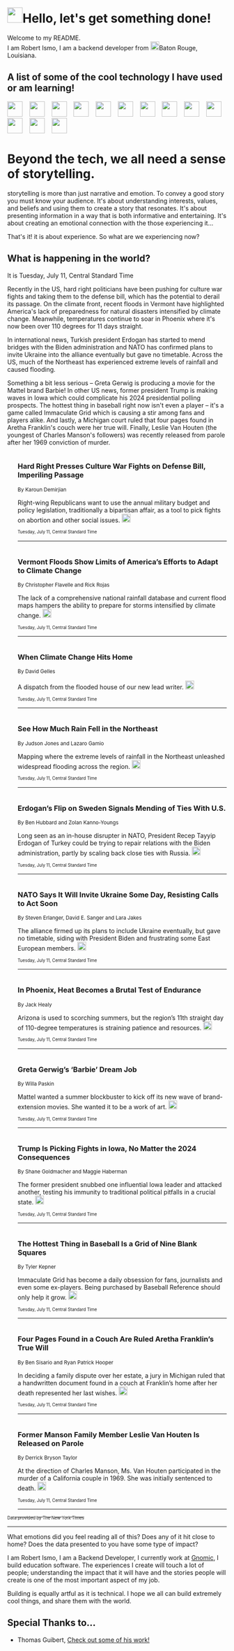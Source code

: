 <h1><img src="https://emojis.slackmojis.com/emojis/images/1643514375/3493/hot-coffee.gif?1643514375" width="35"/>Hello, let's get something done!</h1>

<p>Welcome to my README.<br/>
I am Robert Ismo, I am a backend developer from <img src="https://emojis.slackmojis.com/emojis/images/1638395689/50435/moulin_rouge.png?1638395689" width="20"/>Baton Rouge, Louisiana.</p>
<h2>A list of some of the cool technology I have used or am learning!</h2>
<p>
<img src="https://emojis.slackmojis.com/emojis/images/1643516091/21142/meow_bongotap.gif?1643516091" width="35" alt="">
<img src="https://img.shields.io/badge/Favorite%20Frontend%20Framework-SvelteKit-f83903" alt="">
<img src="https://img.shields.io/badge/Second%20Favorite-Vue-40b581" alt="">
<img src="https://img.shields.io/badge/Most%20Used%20Runtime-Nodejs-78b061" alt="">
<img src="https://emojis.slackmojis.com/emojis/images/1643517416/34482/fire.gif?1643517416" width="35" alt="">
<img src="https://img.shields.io/badge/Javascript%20But%20Better-Typescript-0078ca" alt="">
<img src="https://img.shields.io/badge/Favorite%20Language-Elixir-3e244d" alt="">
<img src="https://img.shields.io/badge/Containerize%20Everything-Docker-6ac9ef" alt="">
<img src="https://emojis.slackmojis.com/emojis/images/1643514596/5999/meow_party.gif?1643514596" width="35" alt="">
<img src="https://img.shields.io/badge/API%20Love%20Language-Graphql-de32a5" alt="">
<img src="https://img.shields.io/badge/Our%20Favorite%20Version%20Controller-Git-e94f33" alt="">
<img src="https://img.shields.io/badge/Favorite%20Database-Redis-d42d1d" alt="">
<img src="https://emojis.slackmojis.com/emojis/images/1643514559/5584/deployparrot.gif?1643514559" width="35" alt="">
<img src="https://img.shields.io/badge/Container%20Interstate-RabbitMQ-f66200" alt="">
<img src="https://img.shields.io/badge/Gotta%20Learn-Kubernetes-316adf" alt="">
<img src="https://img.shields.io/badge/Really%20Mature%20Now-WASM-654fef" alt="">
<img src="https://emojis.slackmojis.com/emojis/images/1666642497/61942/dance_vibe.gif?1666642497" width="35" alt="">
<img src="https://img.shields.io/badge/For%20My%20M1-ARM64-657d96" alt="">
<img src="https://img.shields.io/badge/Loving%20This%20So%20Much-TailwindCSS-17bcb5" alt="">
<img src="https://img.shields.io/badge/Cool%20Build%20Tool-Vite-f9cb24" alt="">
<img src="https://emojis.slackmojis.com/emojis/images/1669231376/62819/working-on-it.gif?1669231376" width="35" alt="">
<img src="https://img.shields.io/badge/Fun%20and%20Easy%20Database-MongoDB-5f8c49" alt="">
<img src="https://img.shields.io/badge/JS%20Life%20Support-NPM-c73737" alt="">
<img src="https://img.shields.io/badge/I%20Liked%20It-DynamoDB-0073b9" alt="">
<img src="https://emojis.slackmojis.com/emojis/images/1643514045/46/question.gif?1643514045" width="35" alt="">
<img src="https://img.shields.io/badge/cool-React-60d6f9" alt="">
<img src="https://img.shields.io/badge/Future%20Big%20Project-Lambda-f37e00" alt="">
<img src="https://img.shields.io/badge/NPM%20But%20Better-PNPM-f1aa07" alt="">
<img src="https://emojis.slackmojis.com/emojis/images/1643514943/9662/fbwow.gif?1643514943" width="35" alt="">
<img src="https://img.shields.io/badge/First%20Language-C-662079" alt="">
<img src="https://img.shields.io/badge/Where%20I%20Deploy%20Frontend-Vercel-000000" alt="">
<img src="https://img.shields.io/badge/Who%20Does%20not%20Want%20an%20App-Swift-f9492a" alt="">
<img src="https://emojis.slackmojis.com/emojis/images/1643514058/151/javascript.png?1643514058" width="35" alt="">
<img src="https://img.shields.io/badge/cool-Python-fbd542" alt="">
<img src="https://img.shields.io/badge/Favorite%20Something-Stripe-656cdc" alt="">
<img src="https://img.shields.io/badge/Of%20Course-HTML5-ed6327" alt="">
<img src="https://emojis.slackmojis.com/emojis/images/1660415405/60731/bomb.gif?1660415405" width="35" alt="">
<img src="https://img.shields.io/badge/hate-CSS-2964ec" alt="">
<img src="https://img.shields.io/badge/Learning-CircleCI-141215" alt="">
<img src="https://img.shields.io/badge/Learning-Rust-fbbb3b" alt="">
<img src="https://emojis.slackmojis.com/emojis/images/1660415397/60712/writing-hand.gif?1660415397" width="35" alt="">
<img src="https://img.shields.io/badge/Dev%20Browser%20of%20Choice-Firefox-cc4e26" alt="">
<img src="https://img.shields.io/badge/Recoverying%20From%20Windows-UNIX-1781e3" alt="">
<img src="https://img.shields.io/badge/LOVE-LogSeq-90c1c2" alt="">
<img src="https://emojis.slackmojis.com/emojis/images/1643514066/223/kirby.gif?1643514066" width="35" alt="">
<img src="https://img.shields.io/badge/Daily%20Driver-MacOS-e6e6e8" alt="">
<img src="https://img.shields.io/badge/Git%20Server-Github-000000" alt="">
<img src="https://img.shields.io/badge/enjoyable-EC2-f17428" alt="">
<img src="https://emojis.slackmojis.com/emojis/images/1643514239/2069/excited.gif?1643514239" width="35" alt="">
</p>
<h1>Beyond the tech, we all need a sense of storytelling.</h1>
<p>storytelling is more than just narrative and emotion. To convey a good story you must know your audience. It's about understanding interests, values, and beliefs and using them to create a story that resonates. It's about presenting information in a way that is both informative and entertaining. It's about creating an emotional connection with the those experiencing it...</p>
<p>That's it! it is about experience. So what are we experiencing now?</p>
<h2>What is happening in the world?</h2>
<p>It is Tuesday, July 11, Central Standard Time</p>
<p>
Recently in the US, hard right politicians have been pushing for culture war fights and taking them to the defense bill, which has the potential to derail its passage.  On the climate front, recent floods in Vermont have highlighted America&#39;s lack of preparedness for natural disasters intensified by climate change. Meanwhile, temperatures continue to soar in Phoenix where it&#39;s now been over 110 degrees for 11 days straight. 

In international news, Turkish president Erdogan has started to mend bridges with the Biden administration and NATO has confirmed plans to invite Ukraine into the alliance eventually but gave no timetable. Across the US, much of the Northeast has experienced extreme levels of rainfall and caused flooding. 

Something a bit less serious – Greta Gerwig is producing a movie for the Mattel brand Barbie! In other US news, former president Trump is making waves in Iowa which could complicate his 2024 presidential polling prospects. The hottest thing in baseball right now isn&#39;t even a player – it&#39;s a game called Immaculate Grid which is causing a stir among fans and players alike. And lastly, a Michigan court ruled that four pages found in Aretha Franklin&#39;s couch were her true will. Finally, Leslie Van Houten (the youngest of Charles Manson&#39;s followers) was recently released from parole after her 1969 conviction of murder.</p>
<ol>
<img src="https://img.shields.io/badge/-us-blue" alt="">
<h3>Hard Right Presses Culture War Fights on Defense Bill, Imperiling Passage</h3>
<sub>By Karoun Demirjian</sub>
<p>Right-wing Republicans want to use the annual military budget and policy legislation, traditionally a bipartisan affair, as a tool to pick fights on abortion and other social issues.  <a href="https://nyti.ms/3NR5w67"><img src="https://developer.nytimes.com/files/poweredby_nytimes_30b.png?v=1583354208352" height="20"></a></p>
<sub><sub>Tuesday, July 11, Central Standard Time</sub></sub>
<hr/>
<img src="https://img.shields.io/badge/-climate-blue" alt="">
<h3>Vermont Floods Show Limits of America’s Efforts to Adapt to Climate Change</h3>
<sub>By Christopher Flavelle and Rick Rojas</sub>
<p>The lack of a comprehensive national rainfall database and current flood maps hampers the ability to prepare for storms intensified by climate change.  <a href="https://nyti.ms/44qQ8EI"><img src="https://developer.nytimes.com/files/poweredby_nytimes_30b.png?v=1583354208352" height="20"></a></p>
<sub><sub>Tuesday, July 11, Central Standard Time</sub></sub>
<hr/>
<img src="https://img.shields.io/badge/-climate-blue" alt="">
<h3>When Climate Change Hits Home</h3>
<sub>By David Gelles</sub>
<p>A dispatch from the flooded house of our new lead writer.  <a href="https://nyti.ms/3pGoa8J"><img src="https://developer.nytimes.com/files/poweredby_nytimes_30b.png?v=1583354208352" height="20"></a></p>
<sub><sub>Tuesday, July 11, Central Standard Time</sub></sub>
<hr/>
<img src="https://img.shields.io/badge/-us-blue" alt="">
<h3>See How Much Rain Fell in the Northeast</h3>
<sub>By Judson Jones and Lazaro Gamio</sub>
<p>Mapping where the extreme levels of rainfall in the Northeast unleashed widespread flooding across the region.  <a href="https://nyti.ms/3XJoD6F"><img src="https://developer.nytimes.com/files/poweredby_nytimes_30b.png?v=1583354208352" height="20"></a></p>
<sub><sub>Tuesday, July 11, Central Standard Time</sub></sub>
<hr/>
<img src="https://img.shields.io/badge/-world-blue" alt="">
<h3>Erdogan’s Flip on Sweden Signals Mending of Ties With U.S.</h3>
<sub>By Ben Hubbard and Zolan Kanno-Youngs</sub>
<p>Long seen as an in-house disrupter in NATO, President Recep Tayyip Erdogan of Turkey could be trying to repair relations with the Biden administration, partly by scaling back close ties with Russia.  <a href="https://nyti.ms/3pR8TSm"><img src="https://developer.nytimes.com/files/poweredby_nytimes_30b.png?v=1583354208352" height="20"></a></p>
<sub><sub>Tuesday, July 11, Central Standard Time</sub></sub>
<hr/>
<img src="https://img.shields.io/badge/-world-blue" alt="">
<h3>NATO Says It Will Invite Ukraine Some Day, Resisting Calls to Act Soon</h3>
<sub>By Steven Erlanger, David E. Sanger and Lara Jakes</sub>
<p>The alliance firmed up its plans to include Ukraine eventually, but gave no timetable, siding with President Biden and frustrating some East European members.  <a href="https://nyti.ms/44CzDF5"><img src="https://developer.nytimes.com/files/poweredby_nytimes_30b.png?v=1583354208352" height="20"></a></p>
<sub><sub>Tuesday, July 11, Central Standard Time</sub></sub>
<hr/>
<img src="https://img.shields.io/badge/-us-blue" alt="">
<h3>In Phoenix, Heat Becomes a Brutal Test of Endurance</h3>
<sub>By Jack Healy</sub>
<p>Arizona is used to scorching summers, but the region’s 11th straight day of 110-degree temperatures is straining patience and resources.  <a href="https://nyti.ms/3NMgoSH"><img src="https://developer.nytimes.com/files/poweredby_nytimes_30b.png?v=1583354208352" height="20"></a></p>
<sub><sub>Tuesday, July 11, Central Standard Time</sub></sub>
<hr/>
<img src="https://img.shields.io/badge/-magazine-blue" alt="">
<h3>Greta Gerwig’s ‘Barbie’ Dream Job</h3>
<sub>By Willa Paskin</sub>
<p>Mattel wanted a summer blockbuster to kick off its new wave of brand-extension movies. She wanted it to be a work of art.  <a href="https://nyti.ms/3D9Lcbg"><img src="https://developer.nytimes.com/files/poweredby_nytimes_30b.png?v=1583354208352" height="20"></a></p>
<sub><sub>Tuesday, July 11, Central Standard Time</sub></sub>
<hr/>
<img src="https://img.shields.io/badge/-us-blue" alt="">
<h3>Trump Is Picking Fights in Iowa, No Matter the 2024 Consequences</h3>
<sub>By Shane Goldmacher and Maggie Haberman</sub>
<p>The former president snubbed one influential Iowa leader and attacked another, testing his immunity to traditional political pitfalls in a crucial state.  <a href="https://nyti.ms/44hYOgk"><img src="https://developer.nytimes.com/files/poweredby_nytimes_30b.png?v=1583354208352" height="20"></a></p>
<sub><sub>Tuesday, July 11, Central Standard Time</sub></sub>
<hr/>
<img src="https://img.shields.io/badge/-sports-blue" alt="">
<h3>The Hottest Thing in Baseball Is a Grid of Nine Blank Squares</h3>
<sub>By Tyler Kepner</sub>
<p>Immaculate Grid has become a daily obsession for fans, journalists and even some ex-players. Being purchased by Baseball Reference should only help it grow.  <a href="https://nyti.ms/3XPxt2w"><img src="https://developer.nytimes.com/files/poweredby_nytimes_30b.png?v=1583354208352" height="20"></a></p>
<sub><sub>Tuesday, July 11, Central Standard Time</sub></sub>
<hr/>
<img src="https://img.shields.io/badge/-arts-blue" alt="">
<h3>Four Pages Found in a Couch Are Ruled Aretha Franklin’s True Will</h3>
<sub>By Ben Sisario and Ryan Patrick Hooper</sub>
<p>In deciding a family dispute over her estate, a jury in Michigan ruled that a handwritten document found in a couch at Franklin’s home after her death represented her last wishes.  <a href="https://nyti.ms/3XMx3tP"><img src="https://developer.nytimes.com/files/poweredby_nytimes_30b.png?v=1583354208352" height="20"></a></p>
<sub><sub>Tuesday, July 11, Central Standard Time</sub></sub>
<hr/>
<img src="https://img.shields.io/badge/-us-blue" alt="">
<h3>Former Manson Family Member Leslie Van Houten Is Released on Parole</h3>
<sub>By Derrick Bryson Taylor</sub>
<p>At the direction of Charles Manson, Ms. Van Houten participated in the murder of a California couple in 1969. She was initially sentenced to death.  <a href="https://nyti.ms/3PSnEiK"><img src="https://developer.nytimes.com/files/poweredby_nytimes_30b.png?v=1583354208352" height="20"></a></p>
<sub><sub>Tuesday, July 11, Central Standard Time</sub></sub>
<hr/>
</ol>
<a href="https://developer.nytimes.com"><sub><sub>Data provided by The New York Times</sub></sub></a>
<hr/>
<p>What emotions did you feel reading all of this? Does any of it hit close to home? Does the data presented to you have some type of impact?</p>
<p>I am Robert Ismo, I am a Backend Developer, I currently work at <a href="https://gnomic.education/">Gnomic</a>, I build education software. The experiences I create will touch a lot of people; understanding the impact that it will have and the stories people will create is one of the most important aspect of my job.</p>
<p>Building is equally artful as it is technical. I hope we all can build extremely cool things, and share them with the world.</p>
<h2>Special Thanks to...</h2>
<ul>
<li>Thomas Guibert, <a href="https://github.com/thmsgbrt/thmsgbrt">Check out some of his work!</a></li>
</ul>